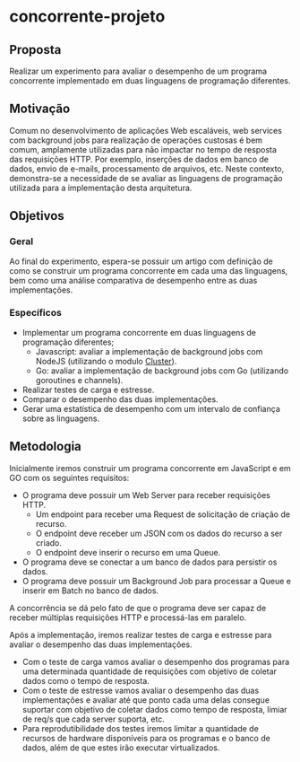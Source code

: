 # concorrente-projeto

## Proposta

Realizar um experimento para avaliar o desempenho de um programa concorrente implementado em duas linguagens de programação diferentes.

## Motivação

Comum no desenvolvimento de aplicações Web escaláveis, web services com background jobs para realização de operações custosas é bem comum, amplamente utilizadas para não impactar no tempo de resposta das requisições HTTP. Por exemplo, inserções de dados em banco de dados, envio de e-mails, processamento de arquivos, etc. Neste contexto, demonstra-se a necessidade de se avaliar as linguagens de programação utilizada para a implementação desta arquitetura.

## Objetivos

### Geral

Ao final do experimento, espera-se possuir um artigo com definição de como se construir um programa concorrente em cada uma das linguagens, bem como uma análise comparativa de desempenho entre as duas implementações.

### Específicos

- Implementar um programa concorrente em duas linguagens de programação diferentes;
  - Javascript: avaliar a implementação de background jobs com NodeJS (utilizando o modulo [Cluster](https://nodejs.org/api/cluster.html)).
  - Go: avaliar a implementação de background jobs com Go (utilizando goroutines e channels).
- Realizar testes de carga e estresse.
- Comparar o desempenho das duas implementações.
- Gerar uma estatística de desempenho com um intervalo de confiança sobre as linguagens.

## Metodologia

Inicialmente iremos construir um programa concorrente em JavaScript e em GO com os seguintes requisitos:

- O programa deve possuir um Web Server para receber requisições HTTP.
  - Um endpoint para receber uma Request de solicitação de criação de recurso.
  - O endpoint deve receber um JSON com os dados do recurso a ser criado.
  - O endpoint deve inserir o recurso em uma Queue.
- O programa deve se conectar a um banco de dados para persistir os dados.
- O programa deve possuir um Background Job para processar a Queue e inserir em Batch no banco de dados.

A concorrência se dá pelo fato de que o programa deve ser capaz de receber múltiplas requisições HTTP e processá-las em paralelo.

Após a implementação, iremos realizar testes de carga e estresse para avaliar o desempenho das duas implementações.

- Com o teste de carga vamos avaliar o desempenho dos programas para uma determinada quantidade de requisições com objetivo de coletar dados como o tempo de resposta.
- Com o teste de estresse vamos avaliar o desempenho das duas implementações e avaliar até que ponto cada uma delas consegue suportar com objetivo de coletar dados como tempo de resposta, limiar de req/s que cada server suporta, etc.
- Para reprodutibilidade dos testes iremos limitar a quantidade de recursos de hardware disponíveis para os programas e o banco de dados, além de que estes irão executar virtualizados.
